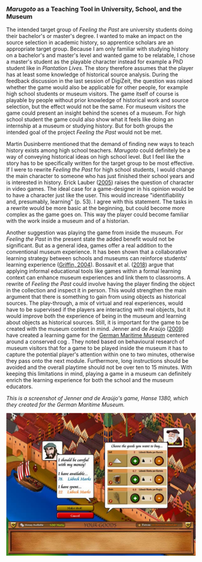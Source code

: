 ### *Marugoto* as a Teaching Tool in University, School, and the Museum

The intended target group of *Feeling the Past* are university students doing their bachelor's or master's degree. I wanted to make an impact on the source selection in academic history, so apprentice scholars are an appropriate target group. Because I am only familiar with studying history on a bachelor's and master's level and wanted game to be relatable, I chose a master's student as the playable character instead for example a PhD student like in *Plantation Lives*. The story therefore assumes that the player has at least some knowledge of historical source analysis. During the feedback discussion in the last session of DigiZeit, the question was raised whether the game would also be applicable for other people, for example high school students or museum visitors. The game itself of course is playable by people without prior knowledge of historical work and source selection, but the effect would not be the same. For museum visitors the game could present an insight behind the scenes of a museum. For high school student the game could also show what it feels like doing an internship at a museum or studying history. But for both groups the intended goal of the project *Feeling the Past* would not be met. 

Martin Dusinberre mentioned that the demand of finding new ways to teach history exists among high school teachers. *Marugoto* could definitely be a way of conveying historical ideas on high school level. But I feel like the story has to be specifically written for the target group to be most effective. If I were to rewrite *Feeling the Past* for high school students, I would change the main character to someone who has just finished their school years and is interested in history. Erick Lauber ([2005](bibliography.md#lauber-2005)) raises the question of character in video games. The ideal case for a game-designer in his opinion would be to have a character just like the user. This would increase "identifiability and, presumably, learning" (p. 53). I agree with this statement. The tasks in a rewrite would be more basic at the beginning, but could become more complex as the game goes on. This way the player could become familiar with the work inside a museum and of a historian.

Another suggestion was playing the game from inside the museum. For *Feeling the Past* in the present state the added benefit would not be significant. But as a general idea, games offer a real addition to the conventional museum experience. It has been shown that a collaborative learning strategy between schools and museums can reinforce students' learning experience ([Griffin, 2004](bibliography.md#griffin-2004)). Bossavit et al. ([2018](bibliography.md#bossavit-et-al-2018)) argue that applying informal educational tools like games within a formal learning context can enhance museum experiences and link them to classrooms. A rewrite of *Feeling the Past* could involve having the player finding the object in the collection and inspect it in person. This would strengthen the main argument that there is something to gain from using objects as historical sources. The play-through, a mix of virtual and real experiences, would have to be supervised if the players are interacting with real objects, but it would improve both the experience of being in the museum and learning about objects as historical sources. Still, it is important for the game to be created with the museum context in mind. Jenner and de Araújo ([2009](bibliography.md#jenner-and-de-araujo-2009)) have created a learning game for the [German Maritime Museum](https://www.dsm.museum/) centered around a conserved cog . They noted based on behavioural research of museum visitors that for a game to be played inside the museum it has to capture the potential player's attention within one to two minutes, otherwise they pass onto the next module. Furthermore, long instructions should be avoided and the overall playtime should not be over ten to 15 minutes. With keeping this limitations in mind, playing a game in a museum can definitely enrich the learning experience for both the school and the museum educators. 

*This is a screenshot of Jenner and de Araújo's game, Hanse 1380, which they created for the German Maritime Museum.*

![Screenshot of Jenner / Araujo game](img/dsm-game.png)
